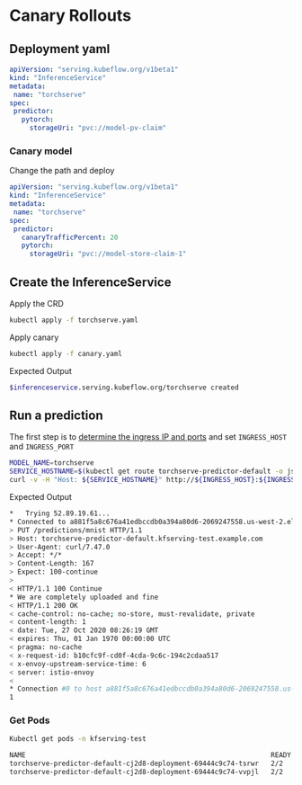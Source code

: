 # Canary Rollouts

## Deployment yaml

```yaml
apiVersion: "serving.kubeflow.org/v1beta1"
kind: "InferenceService"
metadata:
 name: "torchserve"
spec:
 predictor:
   pytorch:
     storageUri: "pvc://model-pv-claim"
```

### Canary model

Change the path and deploy

```yaml
apiVersion: "serving.kubeflow.org/v1beta1"
kind: "InferenceService"
metadata:
 name: "torchserve"
spec:
 predictor:
   canaryTrafficPercent: 20
   pytorch:
     storageUri: "pvc://model-store-claim-1"
```

## Create the InferenceService

Apply the CRD

```bash
kubectl apply -f torchserve.yaml
```

Apply canary

```bash
kubectl apply -f canary.yaml
```

Expected Output

```bash
$inferenceservice.serving.kubeflow.org/torchserve created
```

## Run a prediction

The first step is to [determine the ingress IP and ports](../../../README.md#determine-the-ingress-ip-and-ports) and set `INGRESS_HOST` and `INGRESS_PORT`

```bash
MODEL_NAME=torchserve
SERVICE_HOSTNAME=$(kubectl get route torchserve-predictor-default -o jsonpath='{.status.url}' | cut -d "/" -f 3)
curl -v -H "Host: ${SERVICE_HOSTNAME}" http://${INGRESS_HOST}:${INGRESS_PORT}/predictions/mnist -T 1.png
```

Expected Output

```bash
*   Trying 52.89.19.61...
* Connected to a881f5a8c676a41edbccdb0a394a80d6-2069247558.us-west-2.elb.amazonaws.com (52.89.19.61) port 80 (#0)
> PUT /predictions/mnist HTTP/1.1
> Host: torchserve-predictor-default.kfserving-test.example.com
> User-Agent: curl/7.47.0
> Accept: */*
> Content-Length: 167
> Expect: 100-continue
>
< HTTP/1.1 100 Continue
* We are completely uploaded and fine
< HTTP/1.1 200 OK
< cache-control: no-cache; no-store, must-revalidate, private
< content-length: 1
< date: Tue, 27 Oct 2020 08:26:19 GMT
< expires: Thu, 01 Jan 1970 00:00:00 UTC
< pragma: no-cache
< x-request-id: b10cfc9f-cd0f-4cda-9c6c-194c2cdaa517
< x-envoy-upstream-service-time: 6
< server: istio-envoy
<
* Connection #0 to host a881f5a8c676a41edbccdb0a394a80d6-2069247558.us-west-2.elb.amazonaws.com left intact
1
```

### Get Pods

```bash
Kubectl get pods -n kfserving-test

NAME                                                             READY   STATUS        RESTARTS   AGE
torchserve-predictor-default-cj2d8-deployment-69444c9c74-tsrwr   2/2     Running       0          113s
torchserve-predictor-default-cj2d8-deployment-69444c9c74-vvpjl   2/2     Running       0          109s
```

